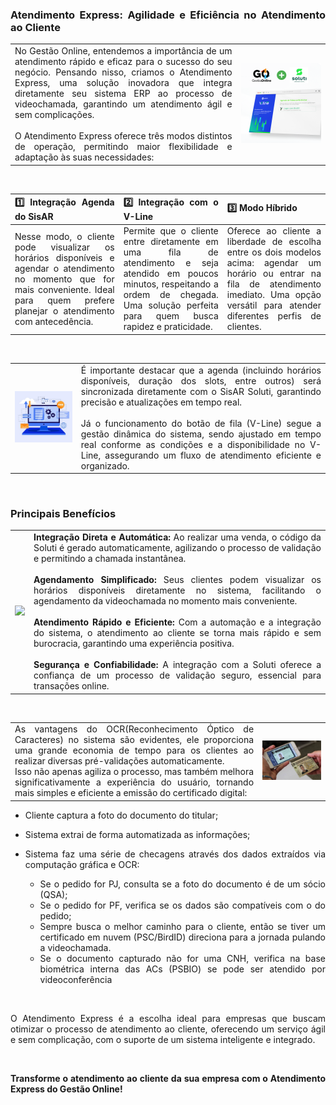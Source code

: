 <div style="text-align: justify">

### Atendimento Express: Agilidade e Eficiência no Atendimento ao Cliente

| | |
|-|-|
|No Gestão Online, entendemos a importância de um atendimento rápido e eficaz para o sucesso do seu negócio. Pensando nisso, criamos o Atendimento Express, uma solução inovadora que integra diretamente seu sistema ERP ao processo de videochamada, garantindo um atendimento ágil e sem complicações.<br><br>O Atendimento Express oferece três modos distintos de operação, permitindo maior flexibilidade e adaptação às suas necessidades: |![](https://github.com/Gestao-Online/public-docs/blob/b4bbaa138331bf4289c15b5684aa2d7ec5f860a3/erp-v2/marketplace/extensions/br.com.atendimento-express.gestao-online/assets/extensao_atedimento-express_soluti_02.png?raw=true)  |

<br>

|**1️⃣ Integração Agenda do SisAR** |**2️⃣ Integração com o V-Line** |**3️⃣ Modo Híbrido** |
|-|-|-|
|Nesse modo, o cliente pode visualizar os horários disponíveis e agendar o atendimento no momento que for mais conveniente. Ideal para quem prefere planejar o atendimento com antecedência. |Permite que o cliente entre diretamente em uma fila de atendimento e seja atendido em poucos minutos, respeitando a ordem de chegada. Uma solução perfeita para quem busca rapidez e praticidade. |Oferece ao cliente a liberdade de escolha entre os dois modelos acima: agendar um horário ou entrar na fila de atendimento imediato. Uma opção versátil para atender diferentes perfis de clientes. |

<br>

| | |
|-|-|
|![](https://github.com/Gestao-Online/public-docs/blob/03dfc778ae28d578c43d22dd87003b276aefee98/erp-v2/marketplace/extensions/br.com.atendimento-express.gestao-online/assets/extensao_atedimento-express_soluti_03.png?raw=true) |É importante destacar que a agenda (incluindo horários disponíveis, duração dos slots, entre outros) será sincronizada diretamente com o SisAR Soluti, garantindo precisão e atualizações em tempo real.<br><br>Já o funcionamento do botão de fila (V-Line) segue a gestão dinâmica do sistema, sendo ajustado em tempo real conforme as condições e a disponibilidade no V-Line, assegurando um fluxo de atendimento eficiente e organizado. |

<br>

### Principais Benefícios

| | |
|-|-|
|![](https://github.com/Gestao-Online/public-docs/blob/b4bbaa138331bf4289c15b5684aa2d7ec5f860a3/erp-v2/marketplace/extensions/br.com.atendimento-express.gestao-online/assets/fluxo-certificado-soluti.gif?raw=true) |**Integração Direta e Automática:** Ao realizar uma venda, o código da Soluti é gerado automaticamente, agilizando o processo de validação e permitindo a chamada instantânea.<br><br>**Agendamento Simplificado:** Seus clientes podem visualizar os horários disponíveis diretamente no sistema, facilitando o agendamento da videochamada no momento mais conveniente.<br><br>**Atendimento Rápido e Eficiente:** Com a automação e a integração do sistema, o atendimento ao cliente se torna mais rápido e sem burocracia, garantindo uma experiência positiva.<br><br>**Segurança e Confiabilidade:** A integração com a Soluti oferece a confiança de um processo de validação seguro, essencial para transações online. |

<br>

| | |
|-|-|
|As vantagens do OCR(Reconhecimento Óptico de Caracteres) no sistema são evidentes, ele proporciona uma grande economia de tempo para os clientes ao realizar diversas pré-validações automaticamente. <br>Isso não apenas agiliza o processo, mas também melhora significativamente a experiência do usuário, tornando mais simples e eficiente a emissão do certificado digital: |![](https://github.com/Gestao-Online/public-docs/blob/ac7981692998e53e6cde4614d26404a51c43cb65/erp-v2/marketplace/extensions/br.com.atendimento-express.gestao-online/assets/extensao_atedimento-express_soluti_04.png?raw=true) |



* Cliente captura a foto do documento do titular;

* Sistema extrai de forma automatizada as informações;

* Sistema faz uma série de checagens através dos dados
extraídos via computação gráfica e OCR:

    * Se o pedido for PJ, consulta se a foto do documento é de um
sócio (QSA);
    * Se o pedido for PF, verifica se os dados são compatíveis com
o do pedido;
    * Sempre busca o melhor caminho para o cliente, então se
tiver um certificado em nuvem (PSC/BirdID) direciona para a
jornada pulando a videochamada.
    * Se o documento capturado não for uma CNH, verifica na
base biométrica interna das ACs (PSBIO) se pode ser
atendido por videoconferência

<br>

O Atendimento Express é a escolha ideal para empresas que buscam otimizar o processo de atendimento ao cliente, oferecendo um serviço ágil e sem complicação, com o suporte de um sistema inteligente e integrado.

<br>

**Transforme o atendimento ao cliente da sua empresa com o Atendimento Express do Gestão Online!**

</div>